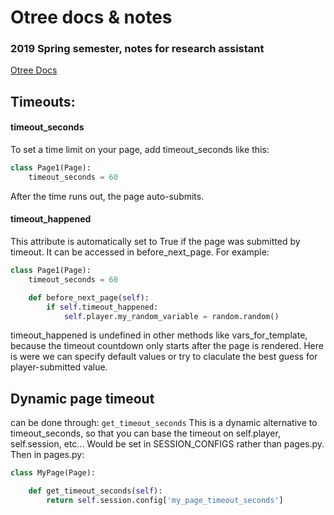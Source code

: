 # Otree docs & notes
### 2019 Spring semester, notes for research assistant

[Otree Docs](https://otree.readthedocs.io/)

## Timeouts: 

#### timeout_seconds
To set a time limit on your page, add timeout_seconds like this:

```python
class Page1(Page):
    timeout_seconds = 60
```

After the time runs out, the page auto-submits.

#### timeout_happened
This attribute is automatically set to True if the page was submitted by timeout. It can be accessed in before_next_page. For example:

```python
class Page1(Page):
    timeout_seconds = 60

    def before_next_page(self):
        if self.timeout_happened:
            self.player.my_random_variable = random.random()
```

timeout_happened is undefined in other methods like vars_for_template, because the timeout countdown only starts after the page is rendered.
Here is were we can specify default values or try to claculate the best guess for player-submitted value. 

## Dynamic page timeout

can be done through: 
`get_timeout_seconds`
This is a dynamic alternative to timeout_seconds, so that you can base the timeout on self.player, self.session, etc... Would be set in SESSION_CONFIGS rather than pages.py. Then in pages.py:

```python
class MyPage(Page):

    def get_timeout_seconds(self):
        return self.session.config['my_page_timeout_seconds']
```